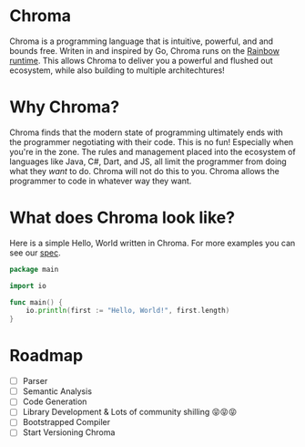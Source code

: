 # Chroma

Chroma is a programming language that is intuitive,
powerful, and and bounds free. Writen in and inspired
by Go, Chroma runs on the [Rainbow runtime](https://github.com/luminous-foundation/Rainbow).
This allows Chroma to deliver you a powerful and flushed out ecosystem,
while also building to multiple architechtures!

# Why Chroma?

Chroma finds that the modern state of programming ultimately ends with
the programmer negotiating with their code. This is no fun! Especially
when you're in the zone. The rules and management placed into the
ecosystem of languages like Java, C#, Dart, and JS, all limit the programmer
from doing what they *want* to do. Chroma will not do this to you. Chroma
allows the programmer to code in whatever way they want.

# What does Chroma look like?

Here is a simple Hello, World written in Chroma. For more examples you can see
our [spec](spec.md).

```go
package main

import io

func main() {
    io.println(first := "Hello, World!", first.length)
}
```

# Roadmap

- [ ] Parser
- [ ] Semantic Analysis
- [ ] Code Generation
- [ ] Library Development & Lots of community shilling 😝😝😝
- [ ] Bootstrapped Compiler
- [ ] Start Versioning Chroma